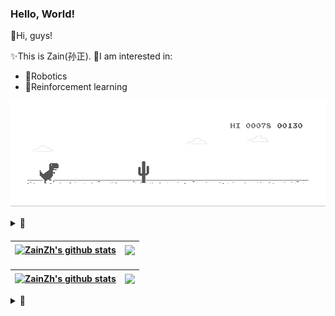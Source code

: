 ### Hello, World!
👋Hi, guys! 

✨This is Zain(孙正).
🤔I am interested in:
- 🤖️Robotics 
- 🧠Reinforcement learning


![Dino](https://raw.githubusercontent.com/praveenscience/praveenscience/master/dino.gif)

<details>
<summary>🌱</summary>
<pre><code>

<!--START_SECTION:waka-->
**I'm an Early 🐤** 

```text
🌞 Morning    53 commits     ██░░░░░░░░░░░░░░░░░░░░░░░   10.17% 
🌆 Daytime    279 commits    █████████████░░░░░░░░░░░░   53.55% 
🌃 Evening    180 commits    ████████░░░░░░░░░░░░░░░░░   34.55% 
🌙 Night      9 commits      ░░░░░░░░░░░░░░░░░░░░░░░░░   1.73%

```
📅 **I'm Most Productive on Thursday** 

```text
Monday       87 commits     ████░░░░░░░░░░░░░░░░░░░░░   16.7% 
Tuesday      62 commits     ███░░░░░░░░░░░░░░░░░░░░░░   11.9% 
Wednesday    108 commits    █████░░░░░░░░░░░░░░░░░░░░   20.73% 
Thursday     149 commits    ███████░░░░░░░░░░░░░░░░░░   28.6% 
Friday       80 commits     ███░░░░░░░░░░░░░░░░░░░░░░   15.36% 
Saturday     22 commits     █░░░░░░░░░░░░░░░░░░░░░░░░   4.22% 
Sunday       13 commits     ░░░░░░░░░░░░░░░░░░░░░░░░░   2.5%

```


📊 **This Week I Spent My Time On** 

```text
⌚︎ Time Zone: Asia/Shanghai

💬 Programming Languages: 
Python                   7 hrs 20 mins       ███████████████░░░░░░░░░░   62.75% 
YAML                     2 hrs 34 mins       █████░░░░░░░░░░░░░░░░░░░░   22.04% 
Text                     57 mins             ██░░░░░░░░░░░░░░░░░░░░░░░   8.19% 
C++                      36 mins             █░░░░░░░░░░░░░░░░░░░░░░░░   5.18% 
Markdown                 6 mins              ░░░░░░░░░░░░░░░░░░░░░░░░░   0.99%

🔥 Editors: 
PyCharm                  9 hrs 54 mins       █████████████████████░░░░   84.55% 
CLion                    1 hr 42 mins        ███░░░░░░░░░░░░░░░░░░░░░░   14.6% 
VS Code                  5 mins              ░░░░░░░░░░░░░░░░░░░░░░░░░   0.85%

💻 Operating System: 
Linux                    11 hrs 42 mins      █████████████████████████   100.0%

```

**I Mostly Code in Python** 

```text
Python                   11 repos            ██████████████░░░░░░░░░░░   57.89% 
C++                      6 repos             ████████░░░░░░░░░░░░░░░░░   31.58% 
Jupyter Notebook         1 repo              █░░░░░░░░░░░░░░░░░░░░░░░░   5.26% 
C                        1 repo              █░░░░░░░░░░░░░░░░░░░░░░░░   5.26%

```



 Last Updated on 17/01/2023 01:26:29 UTC
<!--END_SECTION:waka-->
</code></pre>
</details>



#### 
| <a href="https://github.com/ZainZh/github-readme-stats"><img align="center" src="https://github-readme-stats-an0fxpx8x-zainzh.vercel.app/api/top-langs/?username=ZainZh&layout=compact&show_icons=true&include_all_commits=true&theme=buefy&hide_border=true" alt="ZainZh's github stats" /></a> | <a href="https://github.com/ZainZh/github-readme-stats"><img align="center" src="https://github-readme-stats-an0fxpx8x-zainzh.vercel.app/api/wakatime?username=ZainZh&layout=compact&theme=buefy&hide_border=true&langs_count=8" /></a> |
| ------------- | ------------- |

#### 
| <a href="https://github.com/ZainZh/github-readme-stats"><img align="center" src="https://github-readme-stats-an0fxpx8x-zainzh.vercel.app/api?username=ZainZh&show_icons=true&include_all_commits=true&theme=buefy&hide_border=true" alt="ZainZh's github stats" /></a> | <a href="https://github.com/ZainZh/github-readme-stats"><img align="center" src="https://github-readme-streak-stats.herokuapp.com/?user=ZainZh&layout=compact&theme=buefy&hide_border=true" /></a> |
| --- | --- |


<details>
<summary>💬</summary>
<pre><code>

Most Used Languages: The language that I used most in all projects.
Wakatime Stats: My working time stats in the past fourteen days.
Github stats: My growth process.
</code></pre>
</details>

<!--
**ZainZh/ZainZh** is a ✨ _special_ ✨ repository because its `README.md` (this file) appears on your GitHub profile.

Here are some ideas to get you started:

- 🔭 I’m currently working on ...
- 🌱 I’m currently learning ...
- 👯 I’m looking to collaborate on ...
- 🤔 I’m looking for help with ...
- 💬 Ask me about ...
- 📫 How to reach me: ...
- 😄 Pronouns: ...
- ⚡ Fun fact: ...
-->
